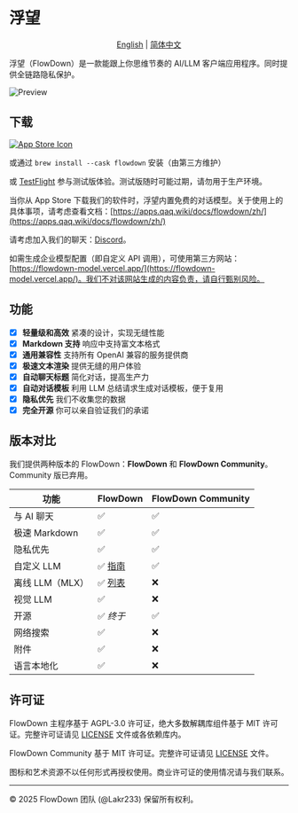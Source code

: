 # 浮望

<p align="center">
  <a href="../../../README.md">English</a> |
  <a href="/Resources/i18n/zh-Hans/README.md">简体中文</a>
</p>

浮望（FlowDown）是一款能跟上你思维节奏的 AI/LLM 客户端应用程序。同时提供全链路隐私保护。

![Preview](../../../Resources/SCR-PREVIEW.png)

## 下载

[![App Store Icon](../../../Resources/Download_on_the_App_Store_Badge_US-UK_RGB_blk_092917.svg)](https://apps.apple.com/us/app/flowdown-open-fast-ai/id6740553198)

或通过 `brew install --cask flowdown` 安装（由第三方维护）

或 [TestFlight](https://testflight.apple.com/join/StpMeybv) 参与测试版体验。测试版随时可能过期，请勿用于生产环境。

当你从 App Store 下载我们的软件时，浮望内置免费的对话模型。关于使用上的具体事项，请考虑查看文档：[https://apps.qaq.wiki/docs/flowdown/zh/](https://apps.qaq.wiki/docs/flowdown/zh/)

请考虑加入我们的聊天：[Discord](https://discord.gg/UHKMRyJcgc)。

如需生成企业模型配置（即自定义 API 调用），可使用第三方网站：[https://flowdown-model.vercel.app/](https://flowdown-model.vercel.app/)。我们不对该网站生成的内容负责，请自行甄别风险。

## 功能

- [x] **轻量级和高效** 紧凑的设计，实现无缝性能
- [x] **Markdown 支持** 响应中支持富文本格式
- [x] **通用兼容性** 支持所有 OpenAI 兼容的服务提供商
- [x] **极速文本渲染** 提供无缝的用户体验
- [x] **自动聊天标题** 简化对话，提高生产力
- [x] **自动对话模板** 利用 LLM 总结请求生成对话模板，便于复用
- [x] **隐私优先** 我们不收集您的数据
- [x] **完全开源** 你可以亲自验证我们的承诺

## 版本对比

我们提供两种版本的 FlowDown：**FlowDown** 和 **FlowDown Community**。Community 版已弃用。

| **功能**        | **FlowDown**                                                                                  | **FlowDown Community** |
| --------------- | --------------------------------------------------------------------------------------------- | ---------------------- |
| 与 AI 聊天      | ✅                                                                                            | ✅                     |
| 极速 Markdown   | ✅                                                                                            | ✅                     |
| 隐私优先        | ✅                                                                                            | ✅                     |
| 自定义 LLM      | ✅ [指南](https://apps.qaq.wiki/docs/flowdown/zh/documents/advanced_settings/enterprise.html) | ✅                     |
| 离线 LLM（MLX） | ✅ [列表](https://apps.qaq.wiki/docs/flowdown/zh/documents/quickstart/local_models.html)      | ❌                     |
| 视觉 LLM        | ✅                                                                                            | ❌                     |
| 开源            | ✅ _终于_                                                                                     | ✅                     |
| 网络搜索        | ✅                                                                                            | ❌                     |
| 附件            | ✅                                                                                            | ❌                     |
| 语言本地化      | ✅                                                                                            | ❌                     |

## 许可证

FlowDown 主程序基于 AGPL-3.0 许可证，绝大多数解耦库组件基于 MIT 许可证。完整许可证请见 [LICENSE](../../../LICENSE) 文件或各依赖库内。

FlowDown Community 基于 MIT 许可证。完整许可证请见 [LICENSE](../../../Resources/CommunityEdition/LICENSE) 文件。

图标和艺术资源不以任何形式再授权使用。商业许可证的使用情况请与我们联系。

---

© 2025 FlowDown 团队 (@Lakr233) 保留所有权利。
